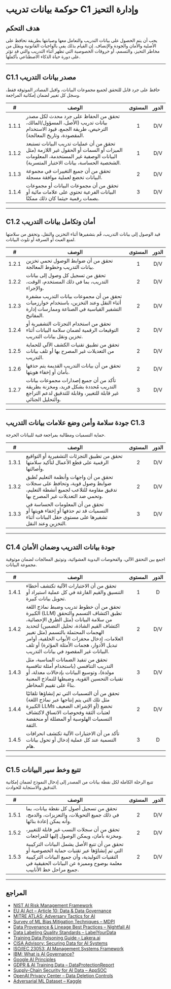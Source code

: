# حوكمة بيانات تدريب C1 وإدارة التحيز

## هدف التحكم

يجب أن يتم الحصول على بيانات التدريب والتعامل معها وصيانتها بطريقة تحافظ على الأصلية والأمان والجودة والإنصاف. إن القيام بذلك يفي بالواجبات القانونية ويقلل من مخاطر التحيز، والتسمم، أو خروقات الخصوصية التي تظهر أثناء التدريب والتي قد تؤثر على دورة حياة الذكاء الاصطناعي بأكملها.

---

## C1.1 مصدر بيانات التدريب

حافظ على جرد قابل للتحقق لجميع مجموعات البيانات، واقبل المصادر الموثوقة فقط، وسجل كل تغيير لضمان إمكانية المراجعة.

|   #   | الوصف                                                                                                                                                                      | المستوى | الدور |
| :---: | -------------------------------------------------------------------------------------------------------------------------------------------------------------------------- | :-----: | :---: |
| 1.1.1 | تحقق من الحفاظ على جرد محدث لكل مصدر بيانات تدريب (الأصل، المسؤول/المالك، الترخيص، طريقة الجمع، قيود الاستخدام المقصودة، وتاريخ المعالجة).                                 |    1    |  D/V  |
| 1.1.2 | تحقق من أن عمليات تدريب البيانات تستبعد الميزات أو السمات أو الحقول غير اللازمة (مثل البيانات الوصفية غير المستخدمة، المعلومات الشخصية الحساسة، بيانات الاختبار المتسربة). |    1    |  D/V  |
| 1.1.3 | تحقق من أن جميع التغييرات في مجموعة البيانات تخضع لعملية موافقة مسجلة.                                                                                                     |    2    |  D/V  |
| 1.1.4 | تحقق من أن مجموعات البيانات أو مجموعات البيانات الفرعية تحتوي على علامات مائية أو بصمات رقمية حيثما كان ذلك ممكنًا.                                                        |    3    |  D/V  |

---

## C1.2 أمان وتكامل بيانات التدريب

قيد الوصول إلى بيانات التدريب، قُم بتشفيرها أثناء التخزين والنقل، وتحقق من سلامتها لمنع العبث أو السرقة أو تلوث البيانات.

|   #   | الوصف                                                                                                                                           | المستوى | الدور |
| :---: | ----------------------------------------------------------------------------------------------------------------------------------------------- | :-----: | :---: |
| 1.2.1 | تحقق من أن ضوابط الوصول تحمي تخزين بيانات التدريب وخطوط المعالجة.                                                                               |    1    |  D/V  |
| 1.2.2 | تحقق من تسجيل كل وصول إلى بيانات التدريب، بما في ذلك المستخدم، الوقت، والإجراء.                                                                 |    2    |  D/V  |
| 1.2.3 | تحقق من أن مجموعات بيانات التدريب مشفرة أثناء النقل وعند التخزين، باستخدام خوارزميات التشفير القياسية في الصناعة وممارسات إدارة المفاتيح.       |    2    |  D/V  |
| 1.2.4 | تحقق من استخدام التجزئات التشفيرية أو التوقيعات الرقمية لضمان سلامة البيانات أثناء تخزين ونقل بيانات التدريب.                                   |    2    |  D/V  |
| 1.2.5 | تحقق من تطبيق تقنيات الكشف الآلي للحماية من التعديلات غير المصرح بها أو تلف بيانات التدريب.                                                     |    2    |  D/V  |
| 1.2.6 | تحقق من أن بيانات التدريب القديمة يتم حذفها بأمان أو إخفاء هويتها.                                                                              |    2    |  D/V  |
| 1.2.7 | تأكد من أن جميع إصدارات مجموعات بيانات التدريب مُحددة بشكل فريد، ومخزنة بطريقة غير قابلة للتغيير، وقابلة للتدقيق لدعم التراجع والتحليل الجنائي. |    3    |  D/V  |

---

## جودة سلامة وأمن وضع علامات بيانات التدريب C1.3

حماية التسميات ومطالبة بمراجعة فنية للبيانات الحرجة.

|   #   | الوصف                                                                                                                                                 | المستوى | الدور |
| :---: | ----------------------------------------------------------------------------------------------------------------------------------------------------- | :-----: | :---: |
| 1.3.1 | تحقق من تطبيق التجزئات التشفيرية أو التواقيع الرقمية على قطع الأعمال لتأكيد سلامتها وأصالتها.                                                         |    2    |  D/V  |
| 1.3.2 | تحقق من أن واجهات وأنظمة التعليم تُطبق ضوابط وصول قوية، وتحافظ على سجلات تدقيق مقاومة للتلاعب لجميع أنشطة التعليم، وتحمي ضد التعديلات غير المصرح بها. |    2    |  D/V  |
| 1.3.3 | تحقق من أن المعلومات الحساسة في التسميات قد تم حذفها أو إخفاء هويتها أو تشفيرها على مستوى حقل البيانات أثناء التخزين وعند النقل.                      |    3    |  D/V  |

---

## C1.4 جودة بيانات التدريب وضمان الأمان

اجمع بين التحقق الآلي، والفحوصات اليدوية العشوائية، وتوثيق المعالجات لضمان موثوقية مجموعة البيانات.

|   #   | الوصف                                                                                                                                                                                                                                                                                                                                     | المستوى | الدور |
| :---: | ----------------------------------------------------------------------------------------------------------------------------------------------------------------------------------------------------------------------------------------------------------------------------------------------------------------------------------------- | :-----: | :---: |
| 1.4.1 | تحقق من أن الاختبارات الآلية تكتشف أخطاء التنسيق والقيم الفارغة في كل عملية استيراد أو تحويل بيانات كبيرة.                                                                                                                                                                                                                                |    1    |   D   |
| 1.4.2 | تحقق من أن خطوط تدريب وضبط نماذج اللغة الكبيرة (LLM) تطبق اكتشاف التسمم والتحقق من سلامة البيانات (مثل الطرق الإحصائية، اكتشاف القيم الشاذة، تحليل التضمين) لتحديد الهجمات المحتملة بالتسمم (مثل تغيير العلامات، إدخال محفزات الأبواب الخلفية، أوامر تبديل الأدوار، هجمات الأمثلة المؤثرة) أو تلف البيانات غير المقصود في بيانات التدريب. |    2    |  D/V  |
| 1.4.3 | تحقق من تنفيذ الضمانات المناسبة، مثل التدريب التنافسي (باستخدام أمثلة تنافسية مولدة)، وتوسيع البيانات بإدخالات معدلة، أو تقنيات التحسين القوية، وضبطها للنماذج المعنية بناءً على تقييم المخاطر.                                                                                                                                           |    3    |  D/V  |
| 1.4.4 | تحقق من أن التسميات التي تم إنشاؤها تلقائيًا (مثل تلك التي يتم إنتاجها عبر نماذج اللغة الكبيرة LLMs أو الإشراف الضعيف) تخضع لعتبات الثقة وفحوصات الاتساق لاكتشاف التسميات الهلوسية أو المضللة أو منخفضة الثقة.                                                                                                                            |    2    |  D/V  |
| 1.4.5 | تأكد من أن الاختبارات الآلية تكتشف انحرافات التسمية عند كل عملية إدخال أو تحول بيانات هام.                                                                                                                                                                                                                                                |    3    |   D   |

---

## C1.5 تتبع وخط سير البيانات

تتبع الرحلة الكاملة لكل نقطة بيانات من المصدر إلى إدخال النموذج لضمان إمكانية التدقيق والاستجابة للحوادث.

|   #   | الوصف                                                                                                                                                                                                         | المستوى | الدور |
| :---: | ------------------------------------------------------------------------------------------------------------------------------------------------------------------------------------------------------------- | :-----: | :---: |
| 1.5.1 | تحقق من تسجيل أصول كل نقطة بيانات، بما في ذلك جميع التحويلات، والتعزيزات، والدمج، وأنه يمكن إعادة بنائها.                                                                                                     |    2    |  D/V  |
| 1.5.2 | تحقق من أن سجلات النسب غير قابلة للتغيير، ومخزنة بأمان، ويمكن الوصول إليها للمراجعات.                                                                                                                         |    2    |  D/V  |
| 1.5.3 | تحقق من أن تتبع الأصل يشمل البيانات التركيبية التي تم إنشاؤها عبر تقنيات حماية الخصوصية أو التقنيات التوليدية، وأن جميع البيانات التركيبية معلمة بوضوح ومميزة عن البيانات الحقيقية في جميع مراحل خط الأنابيب. |    2    |  D/V  |

---

## المراجع

* [NIST AI Risk Management Framework](https://www.nist.gov/itl/ai-risk-management-framework)
* [EU AI Act – Article 10: Data & Data Governance](https://artificialintelligenceact.eu/article/10/)
* [MITRE ATLAS: Adversary Tactics for AI](https://atlas.mitre.org/)
* [Survey of ML Bias Mitigation Techniques – MDPI](https://www.mdpi.com/2673-6470/4/1/1)
* [Data Provenance & Lineage Best Practices – Nightfall AI](https://www.nightfall.ai/ai-security-101/data-provenance-and-lineage)
* [Data Labeling Quality Standards – LabelYourData](https://labelyourdata.com/articles/data-labeling-quality-and-how-to-measure-it)
* [Training Data Poisoning Guide – Lakera.ai](https://www.lakera.ai/blog/training-data-poisoning)
* [CISA Advisory: Securing Data for AI Systems](https://www.cisa.gov/news-events/cybersecurity-advisories/aa25-142a)
* [ISO/IEC 23053: AI Management Systems Framework](https://www.iso.org/sectors/it-technologies/ai)
* [IBM: What is AI Governance?](https://www.ibm.com/think/topics/ai-governance)
* [Google AI Principles](https://ai.google/principles/)
* [GDPR & AI Training Data – DataProtectionReport](https://www.dataprotectionreport.com/2024/08/recent-regulatory-developments-in-training-artificial-intelligence-ai-models-under-the-gdpr/)
* [Supply-Chain Security for AI Data – AppSOC](https://www.appsoc.com/blog/ai-is-the-new-frontier-of-supply-chain-security)
* [OpenAI Privacy Center – Data Deletion Controls](https://privacy.openai.com/policies?modal=take-control)
* [Adversarial ML Dataset – Kaggle](https://www.kaggle.com/datasets/cnrieiit/adversarial-machine-learning-dataset)

